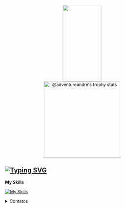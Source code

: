 <div align='center' width='100%'>
  <img width='50%' height="250px" src="https://github-readme-stats.vercel.app/api/top-langs/?username=adventureandre&layout=compact&hide_border=true&title_color=00b3ff&text_color=00b4ff&bg_color=0d1117" />
  <a width='50%' href="https://github.com/adventureandre?tab=achievements">
    <img src="https://github-profile-trophy.vercel.app/?username=adventureandre&theme=radical&no-frame=false&no-bg=true&margin-w=4&row=2&column=3"  height="250px" alt="@adventureandre's trophy stats"/>
  </a>
</div>

## [![Typing SVG](https://readme-typing-svg.demolab.com?font=Fira+Code&weight=500&size=21&duration=1000&pause=500&color=921C9C&repeat=false&width=435&lines=Bem+Vindos!;Sou+Andre+Luiz;Software+Developer)](https://git.io/typing-svg)

**My Skills**

[![My Skills](https://skillicons.dev/icons?i=aws,azure,gitlab,kubernetes,ts,react,vite,nextjs,angular,nestjs,nodejs,html,php,spring,bootstrap,sass,docker,prisma,mongodb,mysql,express,electron,firebase,tailwind,linux)](https://www.adventure.dev.br) 

<details>
  <summary>Contatos</summary>
  
- Me adicione no Instagram: [`adventureandre`](https://www.instagram.com/adventureandre/)
- Mande um Email: [`admin@adventure.dev.br`](maito:admin@adventure.dev.br)
- Me adicione no Linkedin: [linkedin.com/in/adventureandre](https://www.linkedin.com/in/adventureandre)
- Site: [`adventure.dev.br`](https://adventure.dev.br/)

<br>

</details>
